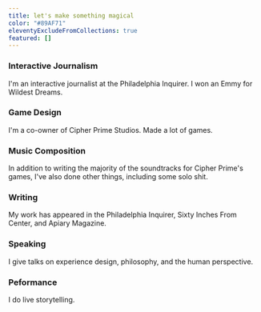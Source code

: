 ```yaml
---
title: let's make something magical
color: "#89AF71"
eleventyExcludeFromCollections: true
featured: []
---
```


### Interactive Journalism
I'm an interactive journalist at the Philadelphia Inquirer. I won an Emmy for Wildest Dreams.

### Game Design
I'm a co-owner of Cipher Prime Studios. Made a lot of games.

### Music Composition
In addition to writing the majority of the soundtracks for Cipher Prime's games, I've also done other things, including some solo shit.

### Writing
My work has appeared in the Philadelphia Inquirer, Sixty Inches From Center, and Apiary Magazine.

### Speaking
I give talks on experience design, philosophy, and the human perspective.

### Peformance
I do live storytelling.